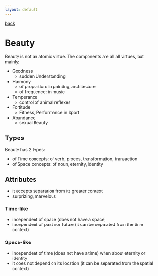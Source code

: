 ```yaml
---
layout: default
---
```

[back](./)

# Beauty

Beauty is not an atomic virtue. The components are all all virtues, but mainly:

- Goodness
  - sudden Understanding
- Harmony
  - of proportion: in painting, architecture
  - of frequence: in music
- Temperance
  - control of animal reflexes
- Fortitude
  - Fitness, Performance in Sport
- Abundance
  - sexual Beauty

## Types

Beauty has 2 types:
- of Time concepts: of verb, proces, transformation, transaction
- of Space concepts: of noun, eternity, identity

## Attributes

- it accepts separation from its greater context
- surprizing, marvelous

### Time-like
- independent of space (does not have a space)
- independent of past nor future (it can be separated from the time context)

### Space-like
- independent of time (does not have a time) when about eternity or identity
- it does not depend on its location (it can be separated from the spatial context)

